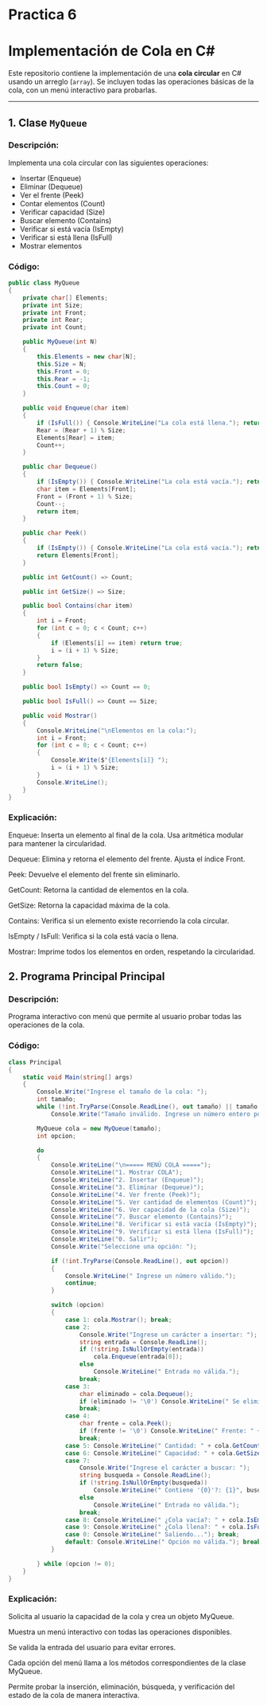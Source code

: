 # Practica 6
#  Implementación de Cola en C#

Este repositorio contiene la implementación de una **cola circular** en C# usando un arreglo (`array`). Se incluyen todas las operaciones básicas de la cola, con un menú interactivo para probarlas.

---

## 1. Clase `MyQueue`
### Descripción:
Implementa una cola circular con las siguientes operaciones:
- Insertar (Enqueue)  
- Eliminar (Dequeue)  
- Ver el frente (Peek)  
- Contar elementos (Count)  
- Verificar capacidad (Size)  
- Buscar elemento (Contains)  
- Verificar si está vacía (IsEmpty)  
- Verificar si está llena (IsFull)  
- Mostrar elementos  

### Código:
```csharp
public class MyQueue
{
    private char[] Elements;
    private int Size;
    private int Front;
    private int Rear;
    private int Count;

    public MyQueue(int N)
    {
        this.Elements = new char[N];
        this.Size = N;
        this.Front = 0;
        this.Rear = -1;
        this.Count = 0;
    }

    public void Enqueue(char item)
    {
        if (IsFull()) { Console.WriteLine("La cola está llena."); return; }
        Rear = (Rear + 1) % Size;
        Elements[Rear] = item;
        Count++;
    }

    public char Dequeue()
    {
        if (IsEmpty()) { Console.WriteLine("La cola está vacía."); return '\0'; }
        char item = Elements[Front];
        Front = (Front + 1) % Size;
        Count--;
        return item;
    }

    public char Peek()
    {
        if (IsEmpty()) { Console.WriteLine("La cola está vacía."); return '\0'; }
        return Elements[Front];
    }

    public int GetCount() => Count;

    public int GetSize() => Size;

    public bool Contains(char item)
    {
        int i = Front;
        for (int c = 0; c < Count; c++)
        {
            if (Elements[i] == item) return true;
            i = (i + 1) % Size;
        }
        return false;
    }

    public bool IsEmpty() => Count == 0;

    public bool IsFull() => Count == Size;

    public void Mostrar()
    {
        Console.WriteLine("\nElementos en la cola:");
        int i = Front;
        for (int c = 0; c < Count; c++)
        {
            Console.Write($"{Elements[i]} ");
            i = (i + 1) % Size;
        }
        Console.WriteLine();
    }
}
```
### Explicación:

Enqueue: Inserta un elemento al final de la cola. Usa aritmética modular para mantener la circularidad.

Dequeue: Elimina y retorna el elemento del frente. Ajusta el índice Front.

Peek: Devuelve el elemento del frente sin eliminarlo.

GetCount: Retorna la cantidad de elementos en la cola.

GetSize: Retorna la capacidad máxima de la cola.

Contains: Verifica si un elemento existe recorriendo la cola circular.

IsEmpty / IsFull: Verifica si la cola está vacía o llena.

Mostrar: Imprime todos los elementos en orden, respetando la circularidad.

## 2. Programa Principal Principal

### Descripción:
Programa interactivo con menú que permite al usuario probar todas las operaciones de la cola.

### Código:
```csharp
class Principal
{
    static void Main(string[] args)
    {
        Console.Write("Ingrese el tamaño de la cola: ");
        int tamaño;
        while (!int.TryParse(Console.ReadLine(), out tamaño) || tamaño <= 0)
            Console.Write("Tamaño inválido. Ingrese un número entero positivo: ");

        MyQueue cola = new MyQueue(tamaño);
        int opcion;

        do
        {
            Console.WriteLine("\n===== MENÚ COLA =====");
            Console.WriteLine("1. Mostrar COLA");
            Console.WriteLine("2. Insertar (Enqueue)");
            Console.WriteLine("3. Eliminar (Dequeue)");
            Console.WriteLine("4. Ver frente (Peek)");
            Console.WriteLine("5. Ver cantidad de elementos (Count)");
            Console.WriteLine("6. Ver capacidad de la cola (Size)");
            Console.WriteLine("7. Buscar elemento (Contains)");
            Console.WriteLine("8. Verificar si está vacía (IsEmpty)");
            Console.WriteLine("9. Verificar si está llena (IsFull)");
            Console.WriteLine("0. Salir");
            Console.Write("Seleccione una opción: ");

            if (!int.TryParse(Console.ReadLine(), out opcion))
            {
                Console.WriteLine(" Ingrese un número válido.");
                continue;
            }

            switch (opcion)
            {
                case 1: cola.Mostrar(); break;
                case 2:
                    Console.Write("Ingrese un carácter a insertar: ");
                    string entrada = Console.ReadLine();
                    if (!string.IsNullOrEmpty(entrada))
                        cola.Enqueue(entrada[0]);
                    else
                        Console.WriteLine(" Entrada no válida.");
                    break;
                case 3:
                    char eliminado = cola.Dequeue();
                    if (eliminado != '\0') Console.WriteLine(" Se eliminó: " + eliminado);
                    break;
                case 4:
                    char frente = cola.Peek();
                    if (frente != '\0') Console.WriteLine(" Frente: " + frente);
                    break;
                case 5: Console.WriteLine(" Cantidad: " + cola.GetCount()); break;
                case 6: Console.WriteLine(" Capacidad: " + cola.GetSize()); break;
                case 7:
                    Console.Write("Ingrese el carácter a buscar: ");
                    string busqueda = Console.ReadLine();
                    if (!string.IsNullOrEmpty(busqueda))
                        Console.WriteLine(" Contiene '{0}'?: {1}", busqueda[0], cola.Contains(busqueda[0]));
                    else
                        Console.WriteLine(" Entrada no válida.");
                    break;
                case 8: Console.WriteLine(" ¿Cola vacía?: " + cola.IsEmpty()); break;
                case 9: Console.WriteLine(" ¿Cola llena?: " + cola.IsFull()); break;
                case 0: Console.WriteLine(" Saliendo..."); break;
                default: Console.WriteLine(" Opción no válida."); break;
            }

        } while (opcion != 0);
    }
}
```

### Explicación:

Solicita al usuario la capacidad de la cola y crea un objeto MyQueue.

Muestra un menú interactivo con todas las operaciones disponibles.

Se valida la entrada del usuario para evitar errores.

Cada opción del menú llama a los métodos correspondientes de la clase MyQueue.

Permite probar la inserción, eliminación, búsqueda, y verificación del estado de la cola de manera interactiva.